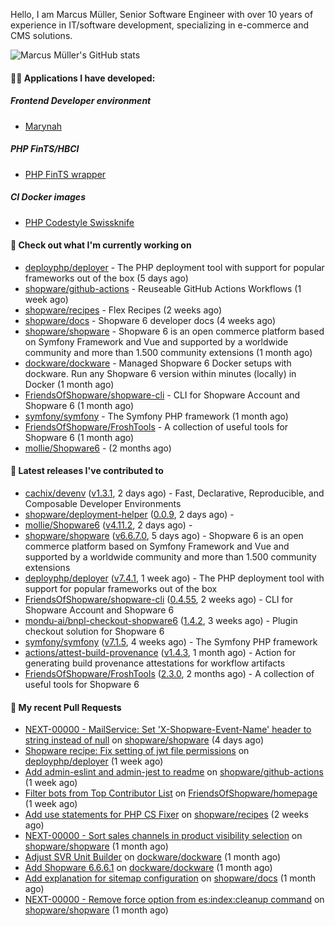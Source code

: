 Hello, I am Marcus Müller, Senior Software Engineer with over 10 years of experience in IT/software development, specializing in e-commerce and CMS solutions.

![Marcus Müller's GitHub stats](https://github-readme-stats-six-peach-60.vercel.app/api?username=M-arcus&show=reviews,prs_merged,prs_merged_percentage&show_icons=true&rank_icon=default&number_format=long&disable_animations=true&cache_seconds=86400)

#### 👨‍💻 Applications I have developed:

##### Frontend Developer environment
- [Marynah](https://github.com/M-arcus/Marynah)

##### PHP FinTS/HBCI
- [PHP FinTS wrapper](https://github.com/M-arcus/php-fints-wrapper)

##### CI Docker images
- [PHP Codestyle Swissknife](https://github.com/M-arcus/php-codestyle-swissknife-docker)

#### 👷 Check out what I'm currently working on

- [deployphp/deployer](https://github.com/deployphp/deployer) - The PHP deployment tool with support for popular frameworks out of the box (5 days ago)
- [shopware/github-actions](https://github.com/shopware/github-actions) - Reuseable GitHub Actions Workflows (1 week ago)
- [shopware/recipes](https://github.com/shopware/recipes) - Flex Recipes (2 weeks ago)
- [shopware/docs](https://github.com/shopware/docs) - Shopware 6 developer docs (4 weeks ago)
- [shopware/shopware](https://github.com/shopware/shopware) - Shopware 6 is an open commerce platform based on Symfony Framework and Vue and supported by a worldwide community and more than 1.500 community extensions (1 month ago)
- [dockware/dockware](https://github.com/dockware/dockware) - Managed Shopware 6 Docker setups with dockware. Run any Shopware 6 version within minutes (locally) in Docker (1 month ago)
- [FriendsOfShopware/shopware-cli](https://github.com/FriendsOfShopware/shopware-cli) - CLI for Shopware Account and Shopware 6 (1 month ago)
- [symfony/symfony](https://github.com/symfony/symfony) - The Symfony PHP framework (1 month ago)
- [FriendsOfShopware/FroshTools](https://github.com/FriendsOfShopware/FroshTools) - A collection of useful tools for Shopware 6 (1 month ago)
- [mollie/Shopware6](https://github.com/mollie/Shopware6) -  (2 months ago)

#### 🔭 Latest releases I've contributed to

- [cachix/devenv](https://github.com/cachix/devenv) ([v1.3.1](https://github.com/cachix/devenv/releases/tag/v1.3.1), 2 days ago) - Fast, Declarative, Reproducible, and Composable Developer Environments
- [shopware/deployment-helper](https://github.com/shopware/deployment-helper) ([0.0.9](https://github.com/shopware/deployment-helper/releases/tag/0.0.9), 2 days ago) - 
- [mollie/Shopware6](https://github.com/mollie/Shopware6) ([v4.11.2](https://github.com/mollie/Shopware6/releases/tag/v4.11.2), 2 days ago) - 
- [shopware/shopware](https://github.com/shopware/shopware) ([v6.6.7.0](https://github.com/shopware/shopware/releases/tag/v6.6.7.0), 5 days ago) - Shopware 6 is an open commerce platform based on Symfony Framework and Vue and supported by a worldwide community and more than 1.500 community extensions
- [deployphp/deployer](https://github.com/deployphp/deployer) ([v7.4.1](https://github.com/deployphp/deployer/releases/tag/v7.4.1), 1 week ago) - The PHP deployment tool with support for popular frameworks out of the box
- [FriendsOfShopware/shopware-cli](https://github.com/FriendsOfShopware/shopware-cli) ([0.4.55](https://github.com/FriendsOfShopware/shopware-cli/releases/tag/0.4.55), 2 weeks ago) - CLI for Shopware Account and Shopware 6
- [mondu-ai/bnpl-checkout-shopware6](https://github.com/mondu-ai/bnpl-checkout-shopware6) ([1.4.2](https://github.com/mondu-ai/bnpl-checkout-shopware6/releases/tag/1.4.2), 3 weeks ago) - Plugin checkout solution for Shopware 6
- [symfony/symfony](https://github.com/symfony/symfony) ([v7.1.5](https://github.com/symfony/symfony/releases/tag/v7.1.5), 4 weeks ago) - The Symfony PHP framework
- [actions/attest-build-provenance](https://github.com/actions/attest-build-provenance) ([v1.4.3](https://github.com/actions/attest-build-provenance/releases/tag/v1.4.3), 1 month ago) - Action for generating build provenance attestations for workflow artifacts
- [FriendsOfShopware/FroshTools](https://github.com/FriendsOfShopware/FroshTools) ([2.3.0](https://github.com/FriendsOfShopware/FroshTools/releases/tag/2.3.0), 2 months ago) - A collection of useful tools for Shopware 6

#### 🔨 My recent Pull Requests

- [NEXT-00000 - MailService: Set &#39;X-Shopware-Event-Name&#39; header to string instead of null](https://github.com/shopware/shopware/pull/5133) on [shopware/shopware](https://github.com/shopware/shopware) (4 days ago)
- [Shopware recipe: Fix setting of jwt file permissions](https://github.com/deployphp/deployer/pull/3915) on [deployphp/deployer](https://github.com/deployphp/deployer) (1 week ago)
- [Add admin-eslint and admin-jest to readme](https://github.com/shopware/github-actions/pull/36) on [shopware/github-actions](https://github.com/shopware/github-actions) (1 week ago)
- [Filter bots from Top Contributor List](https://github.com/FriendsOfShopware/homepage/pull/242) on [FriendsOfShopware/homepage](https://github.com/FriendsOfShopware/homepage) (1 week ago)
- [Add use statements for PHP CS Fixer](https://github.com/shopware/recipes/pull/130) on [shopware/recipes](https://github.com/shopware/recipes) (2 weeks ago)
- [NEXT-00000 - Sort sales channels in product visibility selection](https://github.com/shopware/shopware/pull/4798) on [shopware/shopware](https://github.com/shopware/shopware) (1 month ago)
- [Adjust SVR Unit Builder](https://github.com/dockware/dockware/pull/233) on [dockware/dockware](https://github.com/dockware/dockware) (1 month ago)
- [Add Shopware 6.6.6.1](https://github.com/dockware/dockware/pull/232) on [dockware/dockware](https://github.com/dockware/dockware) (1 month ago)
- [Add explanation for sitemap configuration](https://github.com/shopware/docs/pull/1481) on [shopware/docs](https://github.com/shopware/docs) (1 month ago)
- [NEXT-00000 - Remove force option from es:index:cleanup command](https://github.com/shopware/shopware/pull/4728) on [shopware/shopware](https://github.com/shopware/shopware) (1 month ago)
